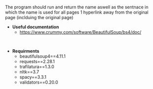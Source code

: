 The program should run and return the name aswell as the sentnace in which the name is used for all pages 1 hyperlink away from the original page (inclduing the original page)

- **Useful documentation**
    - https://www.crummy.com/software/BeautifulSoup/bs4/doc/

<br>

- **Requirments**
    - beautifulsoup4==4.11.1
    - requests==2.28.1
    - trafilatura==1.3.0
    - nltk==3.7
    - spacy==3.3.1
    - validators==0.20.0